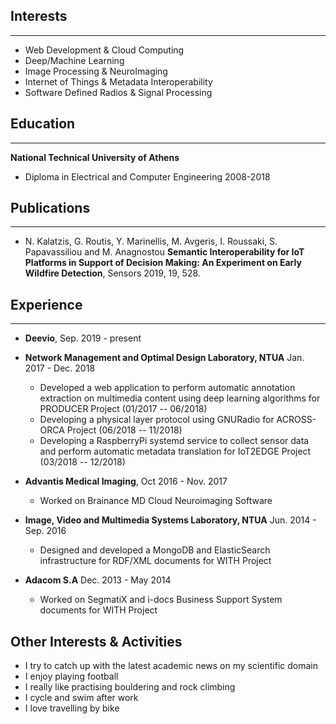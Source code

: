 ## Interests
---
* Web Development & Cloud Computing
* Deep/Machine Learning
* Image Processing & NeuroImaging
* Internet of Things & Metadata Interoperability
* Software Defined Radios & Signal Processing


## Education
---


**National Technical University of Athens**


* Diploma in Electrical and Computer Engineering                      2008-2018

## Publications
---
* N. Kalatzis, G. Routis, Y. Marinellis, M. Avgeris, I. Roussaki, S. Papavassiliou and M. Anagnostou
**Semantic Interoperability for IoT Platforms in Support of Decision Making:
    An Experiment on Early Wildfire Detection**, Sensors 2019, 19, 528.

## Experience
---

* **Deevio**, Sep. 2019 - present
* **Network Management and Optimal Design Laboratory, NTUA** Jan. 2017 - Dec. 2018
    *  Developed a web application to perform automatic annotation extraction on multimedia
        content using deep learning algorithms for PRODUCER Project (01/2017 -- 06/2018)
    *  Developing a physical layer protocol using GNURadio for ACROSS-ORCA Project
    (06/2018 -- 11/2018)
    *  Developing a RaspberryPi systemd service to collect sensor data and perform automatic
    metadata translation for IoT2EDGE Project (03/2018 -- 12/2018)

* **Advantis Medical Imaging**, Oct 2016 - Nov. 2017
    *  Worked on Brainance MD Cloud Neuroimaging Software

* **Image, Video and Multimedia Systems Laboratory, NTUA** Jun. 2014 - Sep. 2016
    *  Designed and developed a MongoDB and ElasticSearch infrastructure for RDF/XML
        documents for WITH Project

* **Adacom S.A** Dec. 2013 - May 2014
    *  Worked on SegmatiX and i-docs Business Support System
        documents for WITH Project



Other Interests & Activities
----------------------------------------
* I try to catch up with the latest academic news on my scientific domain
* I enjoy playing football
* I really like practising bouldering and rock climbing
* I cycle and swim after work
* I love travelling by bike
